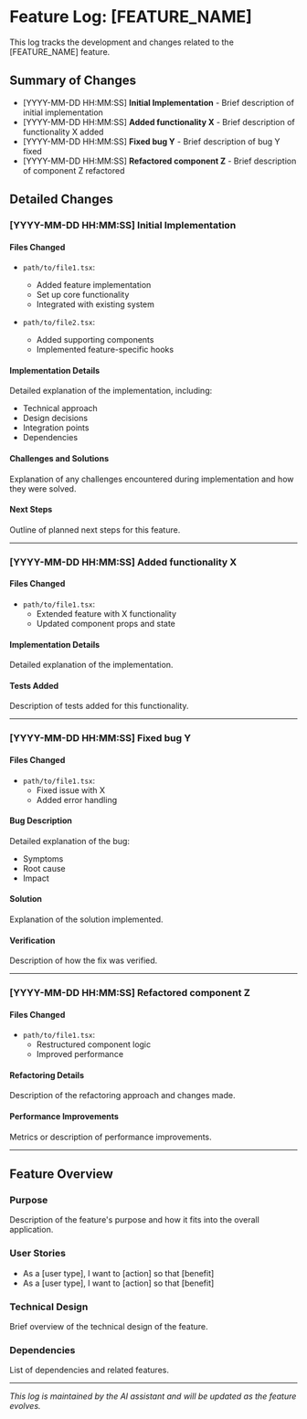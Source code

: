 # Feature Log: [FEATURE_NAME]

This log tracks the development and changes related to the [FEATURE_NAME] feature.

## Summary of Changes

- [YYYY-MM-DD HH:MM:SS] **Initial Implementation** - Brief description of initial implementation
- [YYYY-MM-DD HH:MM:SS] **Added functionality X** - Brief description of functionality X added
- [YYYY-MM-DD HH:MM:SS] **Fixed bug Y** - Brief description of bug Y fixed
- [YYYY-MM-DD HH:MM:SS] **Refactored component Z** - Brief description of component Z refactored

## Detailed Changes

### [YYYY-MM-DD HH:MM:SS] Initial Implementation

#### Files Changed

- `path/to/file1.tsx`:
  - Added feature implementation
  - Set up core functionality
  - Integrated with existing system

- `path/to/file2.tsx`:
  - Added supporting components
  - Implemented feature-specific hooks

#### Implementation Details

Detailed explanation of the implementation, including:
- Technical approach
- Design decisions
- Integration points
- Dependencies

#### Challenges and Solutions

Explanation of any challenges encountered during implementation and how they were solved.

#### Next Steps

Outline of planned next steps for this feature.

---

### [YYYY-MM-DD HH:MM:SS] Added functionality X

#### Files Changed

- `path/to/file1.tsx`:
  - Extended feature with X functionality
  - Updated component props and state

#### Implementation Details

Detailed explanation of the implementation.

#### Tests Added

Description of tests added for this functionality.

---

### [YYYY-MM-DD HH:MM:SS] Fixed bug Y

#### Files Changed

- `path/to/file1.tsx`:
  - Fixed issue with X
  - Added error handling

#### Bug Description

Detailed explanation of the bug:
- Symptoms
- Root cause
- Impact

#### Solution

Explanation of the solution implemented.

#### Verification

Description of how the fix was verified.

---

### [YYYY-MM-DD HH:MM:SS] Refactored component Z

#### Files Changed

- `path/to/file1.tsx`:
  - Restructured component logic
  - Improved performance

#### Refactoring Details

Description of the refactoring approach and changes made.

#### Performance Improvements

Metrics or description of performance improvements.

---

## Feature Overview

### Purpose

Description of the feature's purpose and how it fits into the overall application.

### User Stories

- As a [user type], I want to [action] so that [benefit]
- As a [user type], I want to [action] so that [benefit]

### Technical Design

Brief overview of the technical design of the feature.

### Dependencies

List of dependencies and related features.

---

*This log is maintained by the AI assistant and will be updated as the feature evolves.* 